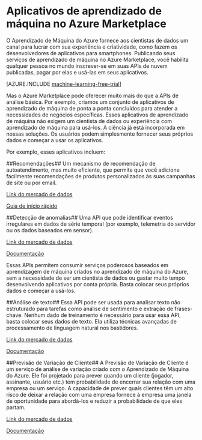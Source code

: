 <properties 
	pageTitle="Exemplos de aplicativos de aprendizado de máquina no Azure Marketplace | Microsoft Azure" 
	description="Os exemplos de aplicativos de aprendizado de máquina do Azure Marketplace mostram como você pode publicar seus serviços de aprendizado de máquina no Azure Marketplace para assinantes pagantes usarem os seus aplicativos." 
	services="machine-learning" 
	documentationCenter="" 
	authors="LuisCabrer" 
	manager="paulettm" 
	editor="cgronlun"/>

<tags 
	ms.service="machine-learning" 
	ms.workload="data-services" 
	ms.tgt_pltfrm="na" 
	ms.devlang="na" 
	ms.topic="article" 
	ms.date="12/08/2015" 
	ms.author="luisca"/>

# Aplicativos de aprendizado de máquina no Azure Marketplace

O Aprendizado de Máquina do Azure fornece aos cientistas de dados um canal para lucrar com sua experiência e criatividade, como fazem os desenvolvedores de aplicativos para smartphones. Publicando seus serviços de aprendizado de máquina no Azure Marketplace, você habilita qualquer pessoa no mundo inscrever-se em suas APIs de nuvem publicadas, pagar por elas e usá-las em seus aplicativos.

[AZURE.INCLUDE [machine-learning-free-trial](../../includes/machine-learning-free-trial.md)]

Mas o Azure Marketplace pode oferecer muito mais do que a APIs de análise básica. Por exemplo, criamos um conjunto de aplicativos de aprendizado de máquina de ponta a ponta concluídos para atender a necessidades de negócios específicas. Esses aplicativos de aprendizado de máquina não exigem um cientista de dados ou experiência com aprendizado de máquina para usá-los. A ciência já está incorporada em nossas soluções. Os usuários podem simplesmente fornecer seus próprios dados e começar a usar os aplicativos.

Por exemplo, esses aplicativos incluem:

##Recomendações##
 Um mecanismo de recomendação de autoatendimento, mas muito eficiente, que permite que você adicione facilmente recomendações de produtos personalizados às suas campanhas de site ou por email.

[Link do mercado de dados](http://datamarket.azure.com/dataset/amla/recommendations)

[Guia de início rápido](machine-learning-recommendation-api-quick-start-guide.md)
  

##Detecção de anomalias##
Uma API que pode identificar eventos irregulares em dados de série temporal (por exemplo, telemetria do servidor ou os dados baseados em sensor).

[Link do mercado de dados](https://datamarket.azure.com/dataset/aml_labs/anomalydetection)

[Documentação](machine-learning-apps-anomaly-detection.md)

Essas APIs permitem consumir serviços poderosos baseados em aprendizagem de máquina criados no aprendizado de máquina do Azure, sem a necessidade de ser um cientista de dados ou gastar muito tempo desenvolvendo aplicativos por conta própria. Basta colocar seus próprios dados e começar a usá-los.

##Análise de texto##
Essa API pode ser usada para analisar texto não estruturado para tarefas como análise de sentimento e extração de frases-chave. Nenhum dado de treinamento é necessário para usar essa API, basta colocar seus dados de texto. Ela utiliza técnicas avançadas de processamento de linguagem natural nos bastidores.

[Link do mercado de dados](https://datamarket.azure.com/dataset/aml_labs/anomalydetection)

[Documentação](machine-learning-apps-text-analytics.md)

 
 ##Previsão de Variação de Cliente## A Previsão de Variação de Cliente é um serviço de análise de variação criado com o Aprendizado de Máquina do Azure. Ele foi projetado para prever quando um cliente (jogador, assinante, usuário etc.) tem probabilidade de encerrar sua relação com uma empresa ou um serviço. A capacidade de prever quais clientes têm um alto risco de deixar a relação com uma empresa fornece à empresa uma janela de oportunidade para abordá-los e reduzir a probabilidade de que eles partam.

[Link do mercado de dados](https://datamarket.azure.com/dataset/amla/customer-churn-prediction)

[Documentação](https://churn.cloudapp.net/documentation)

<!---HONumber=AcomDC_1210_2015-->